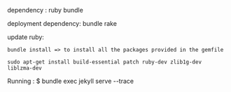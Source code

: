 
dependency :
     ruby
     bundle 

deployment dependency:
    bundle 
    rake

update ruby:

    bundle install => to install all the packages provided in the gemfile

    sudo apt-get install build-essential patch ruby-dev zlib1g-dev liblzma-dev


Running :
     $ bundle exec jekyll serve --trace